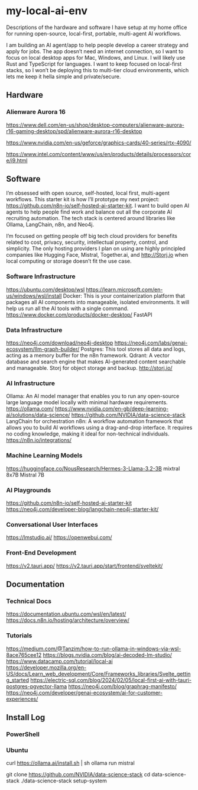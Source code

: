 # my-local-ai-env
Descriptions of the hardware and software I have setup at my home office for running open-source, local-first, portable, multi-agent AI workflows.

I am building an AI agent/app to help people develop a career strategy and apply for jobs. The app doesn’t need an internet connection, so I want to focus on local desktop apps for Mac, Windows, and Linux. I will likely use Rust and TypeScript for languages. I want to keep focused on local-first stacks, so I won’t be deploying this to multi-tier cloud environments, which lets me keep it hella simple and private/secure. 

## Hardware
### Alienware Aurora 16
https://www.dell.com/en-us/shop/desktop-computers/alienware-aurora-r16-gaming-desktop/spd/alienware-aurora-r16-desktop

https://www.nvidia.com/en-us/geforce/graphics-cards/40-series/rtx-4090/

https://www.intel.com/content/www/us/en/products/details/processors/core/i9.html

## Software
I’m obsessed with open source, self-hosted, local first, multi-agent workflows. This starter kit is how I’ll prototype my next project: https://github.com/n8n-io/self-hosted-ai-starter-kit. I want to build open AI agents to help people find work and balance out all the corporate AI recruiting automation. The tech stack is centered around libraries like Ollama, LangChain, n8n, and Neo4j.

I’m focused on getting people off big tech cloud providers for benefits related to cost, privacy, security, intellectual property, control, and simplicity. The only hosting providers I plan on using are highly principled companies like Hugging Face, Mistral, Together.ai, and http://Storj.io when local computing or storage doesn’t fit the use case.

### Software Infrastructure
https://ubuntu.com/desktop/wsl
https://learn.microsoft.com/en-us/windows/wsl/install
Docker: This is your containerization platform that packages all AI components into manageable, isolated environments. It will help us run all the AI tools with a single command. https://www.docker.com/products/docker-desktop/
FastAPI

### Data Infrastructure
https://neo4j.com/download/neo4j-desktop
https://neo4j.com/labs/genai-ecosystem/llm-graph-builder/
Postgres: This tool stores all data and logs, acting as a memory buffer for the n8n framework.
Qdrant: A vector database and search engine that makes AI-generated content searchable and manageable.
Storj for object storage and backup. http://storj.io/

### AI Infrastructure
Ollama: An AI model manager that enables you to run any open-source large language model locally with minimal hardware requirements. https://ollama.com/
https://www.nvidia.com/en-gb/deep-learning-ai/solutions/data-science/
https://github.com/NVIDIA/data-science-stack
LangChain for orchestration
n8n: A workflow automation framework that allows you to build AI workflows using a drag-and-drop interface. It requires no coding knowledge, making it ideal for non-technical individuals. https://n8n.io/integrations/

### Machine Learning Models
https://huggingface.co/NousResearch/Hermes-3-Llama-3.2-3B
mixtral 8x7B
Mistral 7B

### AI Playgrounds
https://github.com/n8n-io/self-hosted-ai-starter-kit
https://neo4j.com/developer-blog/langchain-neo4j-starter-kit/

### Conversational User Interfaces
https://lmstudio.ai/
https://openwebui.com/

### Front-End Development
https://v2.tauri.app/
https://v2.tauri.app/start/frontend/sveltekit/

## Documentation
### Technical Docs
https://documentation.ubuntu.com/wsl/en/latest/
https://docs.n8n.io/hosting/architecture/overview/

### Tutorials
https://medium.com/@Tanzim/how-to-run-ollama-in-windows-via-wsl-8ace765cee12
https://blogs.nvidia.com/blog/ai-decoded-lm-studio/
https://www.datacamp.com/tutorial/local-ai
https://developer.mozilla.org/en-US/docs/Learn_web_development/Core/Frameworks_libraries/Svelte_getting_started
https://electric-sql.com/blog/2024/02/05/local-first-ai-with-tauri-postgres-pgvector-llama
https://neo4j.com/blog/graphrag-manifesto/
https://neo4j.com/developer/genai-ecosystem/ai-for-customer-experiences/

## Install Log
### PowerShell

### Ubuntu
curl https://ollama.ai/install.sh | sh
ollama run mistral

git clone https://github.com/NVIDIA/data-science-stack
cd data-science-stack
./data-science-stack setup-system
